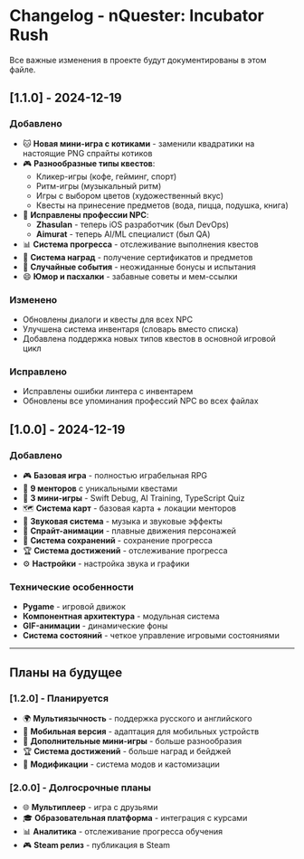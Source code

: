 # Changelog - nQuester: Incubator Rush

Все важные изменения в проекте будут документированы в этом файле.

## [1.1.0] - 2024-12-19

### Добавлено
- 🐱 **Новая мини-игра с котиками** - заменили квадратики на настоящие PNG спрайты котиков
- 🎮 **Разнообразные типы квестов**:
  - Кликер-игры (кофе, гейминг, спорт)
  - Ритм-игры (музыкальный ритм)
  - Игры с выбором цветов (художественный вкус)
  - Квесты на принесение предметов (вода, пицца, подушка, книга)
- 🏢 **Исправлены профессии NPC**:
  - **Zhasulan** - теперь iOS разработчик (был DevOps)
  - **Aimurat** - теперь AI/ML специалист (был QA)
- 📊 **Система прогресса** - отслеживание выполнения квестов
- 🎁 **Система наград** - получение сертификатов и предметов
- 🎲 **Случайные события** - неожиданные бонусы и испытания
- 😄 **Юмор и пасхалки** - забавные советы и мем-ссылки

### Изменено
- Обновлены диалоги и квесты для всех NPC
- Улучшена система инвентаря (словарь вместо списка)
- Добавлена поддержка новых типов квестов в основной игровой цикл

### Исправлено
- Исправлены ошибки линтера с инвентарем
- Обновлены все упоминания профессий NPC во всех файлах

## [1.0.0] - 2024-12-19

### Добавлено
- 🎮 **Базовая игра** - полностью играбельная RPG
- 🏢 **9 менторов** с уникальными квестами
- 🎯 **3 мини-игры** - Swift Debug, AI Training, TypeScript Quiz
- 🗺️ **Система карт** - базовая карта + локации менторов
- 🎵 **Звуковая система** - музыка и звуковые эффекты
- 🎨 **Спрайт-анимации** - плавные движения персонажей
- 💾 **Система сохранений** - сохранение прогресса
- 🏆 **Система достижений** - отслеживание прогресса
- ⚙️ **Настройки** - настройка звука и графики

### Технические особенности
- **Pygame** - игровой движок
- **Компонентная архитектура** - модульная система
- **GIF-анимации** - динамические фоны
- **Система состояний** - четкое управление игровыми состояниями

---

## Планы на будущее

### [1.2.0] - Планируется
- 🌍 **Мультиязычность** - поддержка русского и английского
- 📱 **Мобильная версия** - адаптация для мобильных устройств
- 🎨 **Дополнительные мини-игры** - больше разнообразия
- 🏆 **Система достижений** - больше наград и бейджей
- 🌟 **Модификации** - система модов и кастомизации

### [2.0.0] - Долгосрочные планы
- 🌐 **Мультиплеер** - игра с друзьями
- 🎓 **Образовательная платформа** - интеграция с курсами
- 📊 **Аналитика** - отслеживание прогресса обучения
- 🎮 **Steam релиз** - публикация в Steam 